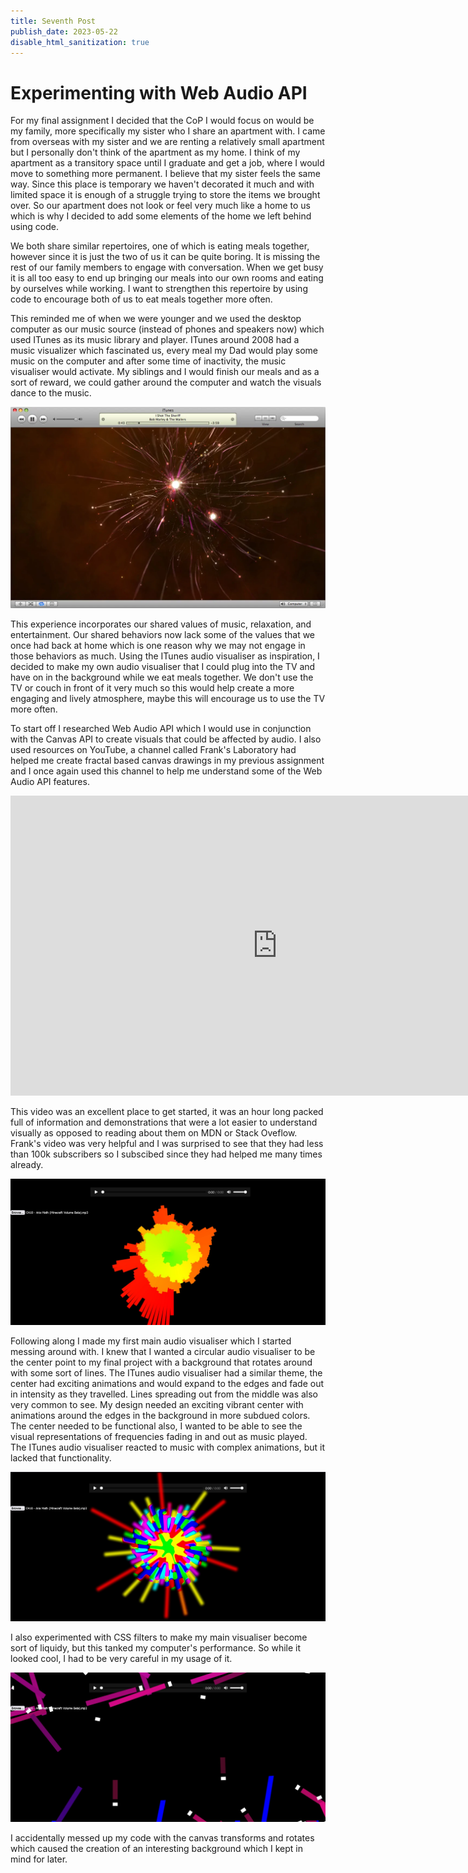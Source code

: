 ```yaml
---
title: Seventh Post
publish_date: 2023-05-22
disable_html_sanitization: true
---
```


# Experimenting with Web Audio API

For my final assignment I decided that the CoP I would focus on would be my family, more specifically my sister who I share an apartment with.
I came from overseas with my sister and we are renting a relatively small apartment but I personally don't think of the apartment as my home. I think of my apartment as a transitory space until I graduate and get a job, where I would move to something more permanent. I believe that my sister feels the same way. Since this place is temporary we haven't decorated it much and with limited space it is enough of a struggle trying to store the items we brought over. So our apartment does not look or feel very much like a home to us which is why I decided to add some elements of the home we left behind using code. 

We both share similar repertoires, one of which is eating meals together, however since it is just the two of us it can be quite boring. It is missing the rest of our family members to engage with conversation. When we get busy it is all too easy to end up bringing our meals into our own rooms and eating by ourselves while working. I want to strengthen this repertoire by using code to encourage both of us to eat meals together more often. 

This reminded me of when we were younger and we used the desktop computer as our music source (instead of phones and speakers now) which used ITunes as its music library and player. ITunes around 2008 had a music visualizer which fascinated us, every meal my Dad would play some music on the computer and after some time of inactivity, the music visualiser would activate. My siblings and I would finish our meals and as a sort of reward, we could gather around the computer and watch the visuals dance to the music.

![ITunes](../imagesFinal/itunes.jpg)

This experience incorporates our shared values of music, relaxation, and entertainment. Our shared behaviors now lack some of the values that we once had back at home which is one reason why we may not engage in those behaviors as much.  Using the ITunes audio visualiser as inspiration, I decided to make my own audio visualiser that I could plug into the TV and have on in the background while we eat meals together. We don't use the TV or couch in front of it very much so this would help create a more engaging and lively atmosphere, maybe this will encourage us to use the TV more often. 

To start off I researched Web Audio API which I would use in conjunction with the Canvas API to create visuals that could be affected by audio.
I also used resources on YouTube, a channel called Frank's Laboratory had helped me create fractal based canvas drawings in my previous assignment and I once again used this channel to help me understand some of the Web Audio API features.

<iframe width="853" height="480" src="https://www.youtube.com/embed/VXWvfrmpapI" title="JavaScript Audio CRASH COURSE For Beginners" frameborder="0" allow="accelerometer; autoplay; clipboard-write; encrypted-media; gyroscope; picture-in-picture; web-share" allowfullscreen></iframe>

This video was an excellent place to get started, it was an hour long packed full of information and demonstrations that were a lot easier to understand visually as opposed to reading about them on MDN or Stack Oveflow. Frank's video was very helpful and I was surprised to see that they had less than 100k subscribers so I subscibed since they had helped me many times already. 

![playingwithcolor](../imagesFinal/playingwithcolors.jpg)

Following along I made my first main audio visualiser which I started messing around with. I knew that I wanted a circular audio visualiser to be the center point to my final project with a background that rotates around with some sort of lines. The ITunes audio visualiser had a similar theme, the center had exciting animations and would expand to the edges and fade out in intensity as they travelled. Lines spreading out from the middle was also very common to see. My design needed an exciting vibrant center with animations around the edges in the background in more subdued colors. The center needed to be functional also, I wanted to be able to see the visual representations of frequencies fading in and out as music played. The ITunes audio visualiser reacted to music with complex animations, but it lacked that functionality.

![filter](../imagesFinal/first%20iteration.jpg)

I also experimented with CSS filters to make my main visualiser become sort of liquidy, but this tanked my computer's performance. So while it looked cool, I had to be very careful in my usage of it.

![interesting background](../imagesFinal/interestingbackground.jpg)

I accidentally messed up my code with the canvas transforms and rotates which caused the creation of an interesting background which I kept in mind for later.
